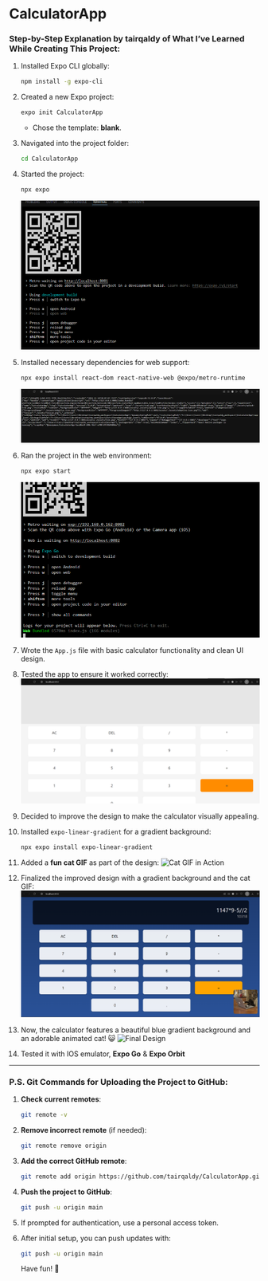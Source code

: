 # CalculatorApp

### Step-by-Step Explanation by tairqaldy of What I’ve Learned While Creating This Project:

1. Installed Expo CLI globally:
   ```bash
   npm install -g expo-cli
   ```

2. Created a new Expo project:
   ```bash
   expo init CalculatorApp
   ```
   - Chose the template: **blank**.

3. Navigated into the project folder:
   ```bash
   cd CalculatorApp
   ```

4. Started the project:
   ```bash
   npx expo
   ```
   ![Project Initialization](image-1.png)

5. Installed necessary dependencies for web support:
   ```bash
   npx expo install react-dom react-native-web @expo/metro-runtime
   ```
   ![Dependencies Installed](image-2.png)

6. Ran the project in the web environment:
   ```bash
   npx expo start
   ```
   ![Web Version Running](image-3.png)

7. Wrote the `App.js` file with basic calculator functionality and clean UI design.

8. Tested the app to ensure it worked correctly:
   ![Testing the App](image-4.png)

9. Decided to improve the design to make the calculator visually appealing.

10. Installed `expo-linear-gradient` for a gradient background:
    ```bash
    npx expo install expo-linear-gradient
    ```

11. Added a **fun cat GIF** as part of the design:
    ![Cat GIF in Action](https://giphy.com/gifs/JIX9t2j0ZTN9S)

12. Finalized the improved design with a gradient background and the cat GIF:
    ![Updated Calculator Design](image-5.png)

13. Now, the calculator features a beautiful blue gradient background and an adorable animated cat! 😺
    ![Final Design](image-6.png)

14. Tested it with IOS emulator, **Expo Go** & **Expo Orbit**

---

### P.S. Git Commands for Uploading the Project to GitHub:

1. **Check current remotes**:
   ```bash
   git remote -v
   ```

2. **Remove incorrect remote** (if needed):
   ```bash
   git remote remove origin
   ```

3. **Add the correct GitHub remote**:
   ```bash
   git remote add origin https://github.com/tairqaldy/CalculatorApp.git
   ```

4. **Push the project to GitHub**:
   ```bash
   git push -u origin main
   ```

5. If prompted for authentication, use a personal access token.

6. After initial setup, you can push updates with:
   ```bash
   git push -u origin main
   ```
   Have fun! 🎉
